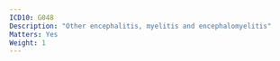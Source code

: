 ```yaml
---
ICD10: G048
Description: "Other encephalitis, myelitis and encephalomyelitis"
Matters: Yes
Weight: 1
---
```


